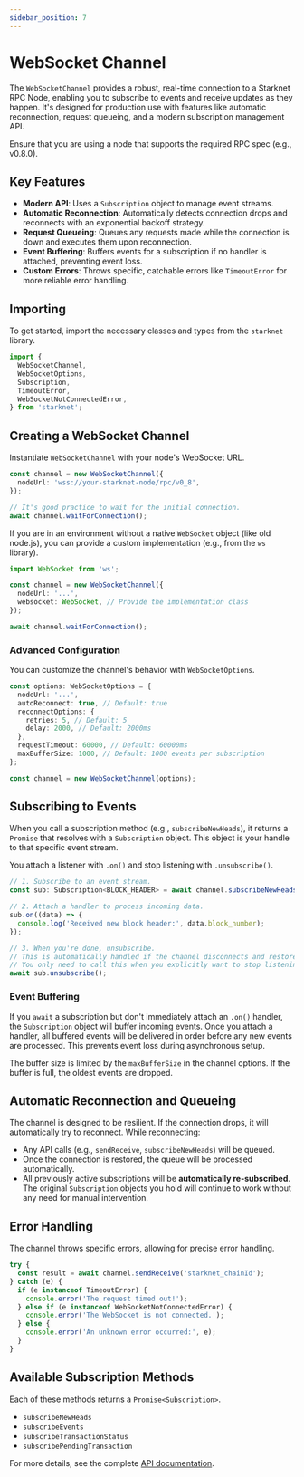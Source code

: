 ```yaml
---
sidebar_position: 7
---
```


# WebSocket Channel

The `WebSocketChannel` provides a robust, real-time connection to a Starknet RPC Node, enabling you to subscribe to events and receive updates as they happen. It's designed for production use with features like automatic reconnection, request queueing, and a modern subscription management API.

Ensure that you are using a node that supports the required RPC spec (e.g., v0.8.0).

## Key Features

- **Modern API**: Uses a `Subscription` object to manage event streams.
- **Automatic Reconnection**: Automatically detects connection drops and reconnects with an exponential backoff strategy.
- **Request Queueing**: Queues any requests made while the connection is down and executes them upon reconnection.
- **Event Buffering**: Buffers events for a subscription if no handler is attached, preventing event loss.
- **Custom Errors**: Throws specific, catchable errors like `TimeoutError` for more reliable error handling.

## Importing

To get started, import the necessary classes and types from the `starknet` library.

```typescript
import {
  WebSocketChannel,
  WebSocketOptions,
  Subscription,
  TimeoutError,
  WebSocketNotConnectedError,
} from 'starknet';
```

## Creating a WebSocket Channel

Instantiate `WebSocketChannel` with your node's WebSocket URL.

```typescript
const channel = new WebSocketChannel({
  nodeUrl: 'wss://your-starknet-node/rpc/v0_8',
});

// It's good practice to wait for the initial connection.
await channel.waitForConnection();
```

If you are in an environment without a native `WebSocket` object (like old node.js), you can provide a custom implementation (e.g., from the `ws` library).

```typescript
import WebSocket from 'ws';

const channel = new WebSocketChannel({
  nodeUrl: '...',
  websocket: WebSocket, // Provide the implementation class
});

await channel.waitForConnection();
```

### Advanced Configuration

You can customize the channel's behavior with `WebSocketOptions`.

```typescript
const options: WebSocketOptions = {
  nodeUrl: '...',
  autoReconnect: true, // Default: true
  reconnectOptions: {
    retries: 5, // Default: 5
    delay: 2000, // Default: 2000ms
  },
  requestTimeout: 60000, // Default: 60000ms
  maxBufferSize: 1000, // Default: 1000 events per subscription
};

const channel = new WebSocketChannel(options);
```

## Subscribing to Events

When you call a subscription method (e.g., `subscribeNewHeads`), it returns a `Promise` that resolves with a `Subscription` object. This object is your handle to that specific event stream.

You attach a listener with `.on()` and stop listening with `.unsubscribe()`.

```typescript
// 1. Subscribe to an event stream.
const sub: Subscription<BLOCK_HEADER> = await channel.subscribeNewHeads();

// 2. Attach a handler to process incoming data.
sub.on((data) => {
  console.log('Received new block header:', data.block_number);
});

// 3. When you're done, unsubscribe.
// This is automatically handled if the channel disconnects and restores the subscription.
// You only need to call this when you explicitly want to stop listening.
await sub.unsubscribe();
```

### Event Buffering

If you `await` a subscription but don't immediately attach an `.on()` handler, the `Subscription` object will buffer incoming events. Once you attach a handler, all buffered events will be delivered in order before any new events are processed. This prevents event loss during asynchronous setup.

The buffer size is limited by the `maxBufferSize` in the channel options. If the buffer is full, the oldest events are dropped.

## Automatic Reconnection and Queueing

The channel is designed to be resilient. If the connection drops, it will automatically try to reconnect. While reconnecting:

- Any API calls (e.g., `sendReceive`, `subscribeNewHeads`) will be queued.
- Once the connection is restored, the queue will be processed automatically.
- All previously active subscriptions will be **automatically re-subscribed**. The original `Subscription` objects you hold will continue to work without any need for manual intervention.

## Error Handling

The channel throws specific errors, allowing for precise error handling.

```typescript
try {
  const result = await channel.sendReceive('starknet_chainId');
} catch (e) {
  if (e instanceof TimeoutError) {
    console.error('The request timed out!');
  } else if (e instanceof WebSocketNotConnectedError) {
    console.error('The WebSocket is not connected.');
  } else {
    console.error('An unknown error occurred:', e);
  }
}
```

## Available Subscription Methods

Each of these methods returns a `Promise<Subscription>`.

- `subscribeNewHeads`
- `subscribeEvents`
- `subscribeTransactionStatus`
- `subscribePendingTransaction`

For more details, see the complete [API documentation](/docs/next/API/classes/WebSocketChannel).
